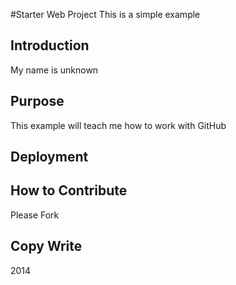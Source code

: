 #Starter Web Project
This is a simple example

## Introduction
My name is unknown
## Purpose
This example will teach me how to work with GitHub
## Deployment

## How to Contribute
Please Fork
## Copy Write
2014